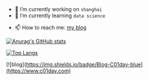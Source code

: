 <!-- ### Hi there 👋 -->


<!-- **C01day/C01day** is a ✨ _special_ ✨ repository because its `README.md` (this file) appears on your GitHub profile. -->

<!-- Here are some ideas to get you started: -->

- 🔭 I’m currently working on `shanghai`
- 🌱 I’m currently learning `data science`
<!-- - 👯 I’m looking to collaborate on ... -->
<!-- - 🤔 I’m looking for help with ... -->
<!-- - 💬 Ask me about ... -->
- 📫 How to reach me: [my blog](https://www.c01day.com)
<!-- - 😄 Pronouns: ... -->
<!-- - ⚡ Fun fact: ... -->

[![Anurag's GitHub stats](https://github-readme-stats.vercel.app/api?username=C01day)](https://github.com/anuraghazra/github-readme-stats)

[![Top Langs](https://github-readme-stats.vercel.app/api/top-langs/?username=C01day&layout=compact)](https://github.com/anuraghazra/github-readme-stats)

<!-- [![Readme Card](https://github-readme-stats.vercel.app/api/pin/?username=C01day&repo=blog)](https://github.com/anuraghazra/github-readme-stats) -->

<!-- [![Readme Card](https://github-readme-stats.vercel.app/api/pin/?username=C01day&repo=vuepress-teach)](https://github.com/anuraghazra/github-readme-stats) -->

[![blog](https://img.shields.io/badge/Blog-C01day-blue](https://www.c01day.com)




